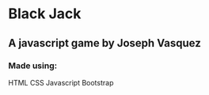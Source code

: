 # Black Jack

## A javascript game by Joseph Vasquez


### Made using:
HTML
CSS
Javascript
Bootstrap
